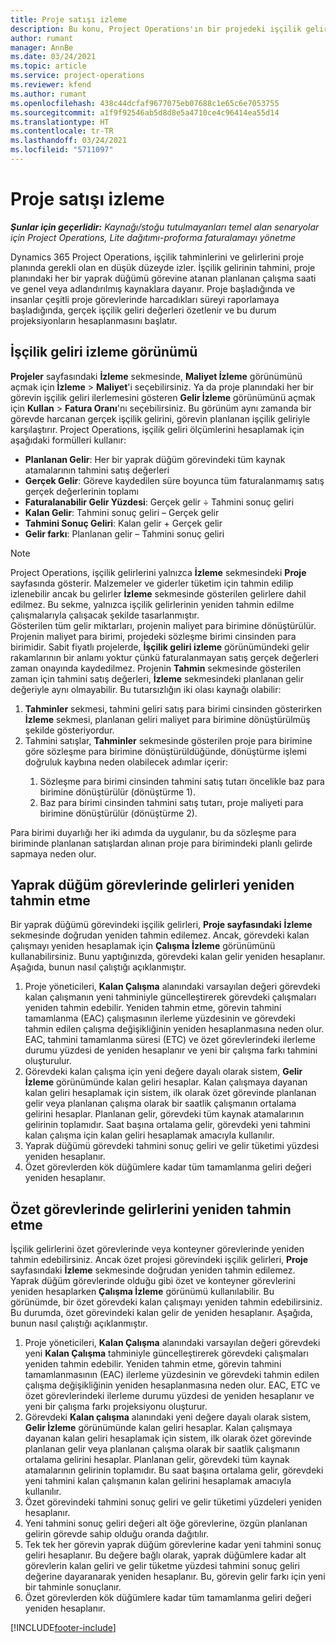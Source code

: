 ```yaml
---
title: Proje satışı izleme
description: Bu konu, Project Operations'ın bir projedeki işçilik gelirine ilişkin ilerlemeyi nasıl izlediği hakkında bilgiler sağlar.
author: rumant
manager: AnnBe
ms.date: 03/24/2021
ms.topic: article
ms.service: project-operations
ms.reviewer: kfend
ms.author: rumant
ms.openlocfilehash: 438c44dcfaf9677075eb07688c1e65c6e7053755
ms.sourcegitcommit: a1f9f92546ab5d8d8e5a4710ce4c96414ea55d14
ms.translationtype: HT
ms.contentlocale: tr-TR
ms.lasthandoff: 03/24/2021
ms.locfileid: "5711097"
---
```

# <a name="project-sales-tracking"></a>Proje satışı izleme

_**Şunlar için geçerlidir:** Kaynağı/stoğu tutulmayanları temel alan senaryolar için Project Operations, Lite dağıtımı-proforma faturalamayı yönetme_

Dynamics 365 Project Operations, işçilik tahminlerini ve gelirlerini proje planında gerekli olan en düşük düzeyde izler. İşçilik gelirinin tahmini, proje planındaki her bir yaprak düğümü görevine atanan planlanan çalışma saati ve genel veya adlandırılmış kaynaklara dayanır. Proje başladığında ve insanlar çeşitli proje görevlerinde harcadıkları süreyi raporlamaya başladığında, gerçek işçilik geliri değerleri özetlenir ve bu durum projeksiyonların hesaplanmasını başlatır.

## <a name="labor-revenue-tracking-view"></a>İşçilik geliri izleme görünümü

**Projeler** sayfasındaki **İzleme** sekmesinde, **Maliyet İzleme** görünümünü açmak için **İzleme** > **Maliyet**'i seçebilirsiniz. Ya da proje planındaki her bir görevin işçilik geliri ilerlemesini gösteren **Gelir İzleme** görünümünü açmak için **Kullan** > **Fatura Oranı**'nı seçebilirsiniz. Bu görünüm aynı zamanda bir görevde harcanan gerçek işçilik gelirini, görevin planlanan işçilik geliriyle karşılaştırır. Project Operations, işçilik geliri ölçümlerini hesaplamak için aşağıdaki formülleri kullanır:

- **Planlanan Gelir**: Her bir yaprak düğüm görevindeki tüm kaynak atamalarının tahmini satış değerleri
- **Gerçek Gelir**: Göreve kaydedilen süre boyunca tüm faturalanmamış satış gerçek değerlerinin toplamı
- **Faturalanabilir Gelir Yüzdesi**: Gerçek gelir ÷ Tahmini sonuç geliri
- **Kalan Gelir**: Tahmini sonuç geliri – Gerçek gelir
- **Tahmini Sonuç Geliri**: Kalan gelir + Gerçek gelir
- **Gelir farkı**: Planlanan gelir – Tahmini sonuç geliri


> [!NOTE]
> Project Operations, işçilik gelirlerini yalnızca **İzleme** sekmesindeki **Proje** sayfasında gösterir. Malzemeler ve giderler tüketim için tahmin edilip izlenebilir ancak bu gelirler **İzleme** sekmesinde gösterilen gelirlere dahil edilmez. Bu sekme, yalnızca işçilik gelirlerinin yeniden tahmin edilme çalışmalarıyla çalışacak şekilde tasarlanmıştır.  
> Gösterilen tüm gelir miktarları, projenin maliyet para birimine dönüştürülür. Projenin maliyet para birimi, projedeki sözleşme birimi cinsinden para birimidir. Sabit fiyatlı projelerde, **İşçilik geliri izleme** görünümündeki gelir rakamlarının bir anlamı yoktur çünkü faturalanmayan satış gerçek değerleri zaman onayında kaydedilmez.
> Projenin **Tahmin** sekmesinde gösterilen zaman için tahmini satış değerleri, **İzleme** sekmesindeki planlanan gelir değeriyle aynı olmayabilir. Bu tutarsızlığın iki olası kaynağı olabilir:
><ol>
   ><li> <b>Tahminler</b> sekmesi, tahmini geliri satış para birimi cinsinden gösterirken <b>İzleme</b> sekmesi, planlanan geliri maliyet para birimine dönüştürülmüş şekilde gösteriyordur. </li>
   ><li> Tahmini satışlar, <b>Tahminler</b> sekmesinde gösterilen proje para birimine göre sözleşme para birimine dönüştürüldüğünde, dönüştürme işlemi doğruluk kaybına neden olabilecek adımlar içerir: </li>
><ol>
><li> Sözleşme para birimi cinsinden tahmini satış tutarı öncelikle baz para birimine dönüştürülür (dönüştürme 1).</li>
><li> Baz para birimi cinsinden tahmini satış tutarı, proje maliyeti para birimine dönüştürülür (dönüştürme 2). </li>
></ol>
></ol>
> Para birimi duyarlığı her iki adımda da uygulanır, bu da sözleşme para biriminde planlanan satışlardan alınan proje para birimindeki planlı gelirde sapmaya neden olur.
   

## <a name="reprojecting-revenues-on-leaf-node-tasks"></a>Yaprak düğüm görevlerinde gelirleri yeniden tahmin etme

Bir yaprak düğümü görevindeki işçilik gelirleri, **Proje sayfasındaki** **İzleme** sekmesinde doğrudan yeniden tahmin edilemez. Ancak, görevdeki kalan çalışmayı yeniden hesaplamak için **Çalışma İzleme** görünümünü kullanabilirsiniz. Bunu yaptığınızda, görevdeki kalan gelir yeniden hesaplanır. Aşağıda, bunun nasıl çalıştığı açıklanmıştır.

1. Proje yöneticileri, **Kalan Çalışma** alanındaki varsayılan değeri görevdeki kalan çalışmanın yeni tahminiyle güncelleştirerek görevdeki çalışmaları yeniden tahmin edebilir. Yeniden tahmin etme, görevin tahmini tamamlanma (EAC) çalışmasının ilerleme yüzdesinin ve görevdeki tahmin edilen çalışma değişikliğinin yeniden hesaplanmasına neden olur. EAC, tahmini tamamlanma süresi (ETC) ve özet görevlerindeki ilerleme durumu yüzdesi de yeniden hesaplanır ve yeni bir çalışma farkı tahmini oluşturulur.
2. Görevdeki kalan çalışma için yeni değere dayalı olarak sistem, **Gelir İzleme** görünümünde kalan geliri hesaplar. Kalan çalışmaya dayanan kalan geliri hesaplamak için sistem, ilk olarak özet görevinde planlanan gelir veya planlanan çalışma olarak bir saatlik çalışmanın ortalama gelirini hesaplar. Planlanan gelir, görevdeki tüm kaynak atamalarının gelirinin toplamıdır. Saat başına ortalama gelir, görevdeki yeni tahmini kalan çalışma için kalan geliri hesaplamak amacıyla kullanılır.
3. Yaprak düğümü görevdeki tahmini sonuç geliri ve gelir tüketimi yüzdesi yeniden hesaplanır.
4. Özet görevlerden kök düğümlere kadar tüm tamamlanma geliri değeri yeniden hesaplanır.

## <a name="reprojecting-revenues-on-summary-tasks"></a>Özet görevlerinde gelirlerini yeniden tahmin etme

İşçilik gelirlerini özet görevlerinde veya konteyner görevlerinde yeniden tahmin edebilirsiniz. Ancak özet projesi görevindeki işçilik gelirleri, **Proje** sayfasındaki **İzleme** sekmesinde doğrudan yeniden tahmin edilemez. Yaprak düğüm görevlerinde olduğu gibi özet ve konteyner görevlerini yeniden hesaplarken **Çalışma İzleme** görünümü kullanılabilir. Bu görünümde, bir özet görevdeki kalan çalışmayı yeniden tahmin edebilirsiniz. Bu durumda, özet görevindeki kalan gelir de yeniden hesaplanır. Aşağıda, bunun nasıl çalıştığı açıklanmıştır.

1. Proje yöneticileri, **Kalan Çalışma** alanındaki varsayılan değeri görevdeki yeni **Kalan Çalışma** tahminiyle güncelleştirerek görevdeki çalışmaları yeniden tahmin edebilir. Yeniden tahmin etme, görevin tahmini tamamlanmasının (EAC) ilerleme yüzdesinin ve görevdeki tahmin edilen çalışma değişikliğinin yeniden hesaplanmasına neden olur. EAC, ETC ve özet görevlerindeki ilerleme durumu yüzdesi de yeniden hesaplanır ve yeni bir çalışma farkı projeksiyonu oluşturur.
2. Görevdeki **Kalan çalışma** alanındaki yeni değere dayalı olarak sistem, **Gelir İzleme** görünümünde kalan geliri hesaplar. Kalan çalışmaya dayanan kalan geliri hesaplamak için sistem, ilk olarak özet görevinde planlanan gelir veya planlanan çalışma olarak bir saatlik çalışmanın ortalama gelirini hesaplar. Planlanan gelir, görevdeki tüm kaynak atamalarının gelirinin toplamıdır. Bu saat başına ortalama gelir, görevdeki yeni tahmini kalan çalışmanın kalan gelirini hesaplamak amacıyla kullanılır.
3. Özet görevindeki tahmini sonuç geliri ve gelir tüketimi yüzdeleri yeniden hesaplanır.
4. Yeni tahmini sonuç geliri değeri alt öğe görevlerine, özgün planlanan gelirin görevde sahip olduğu oranda dağıtılır.
5. Tek tek her görevin yaprak düğüm görevlerine kadar yeni tahmini sonuç geliri hesaplanır. Bu değere bağlı olarak, yaprak düğümlere kadar alt görevlerin kalan geliri ve gelir tüketme yüzdesi tahmini sonuç geliri değerine dayaranarak yeniden hesaplanır. Bu, görevin gelir farkı için yeni bir tahminle sonuçlanır. 
6. Özet görevlerden kök düğümlere kadar tüm tamamlanma geliri değeri yeniden hesaplanır.


[!INCLUDE[footer-include](../includes/footer-banner.md)]

